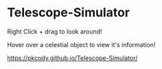 # Telescope-Simulator

Right Click + drag to look around!

Hover over a celestial object to view it's information!

https://pkcody.github.io/Telescope-Simulator/
